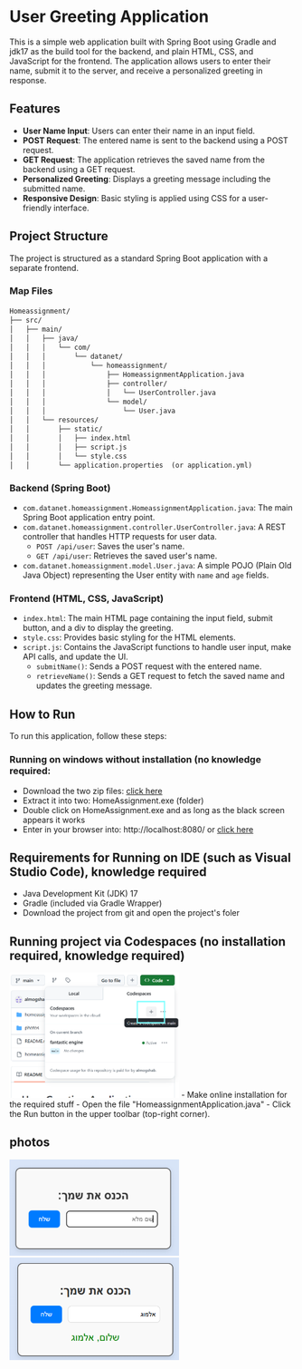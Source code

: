# User Greeting Application

This is a simple web application built with Spring Boot using Gradle and jdk17 as the build tool for the backend, and plain HTML, CSS, and JavaScript for the frontend. The application allows users to enter their name, submit it to the server, and receive a personalized greeting in response.


## Features

* **User Name Input**: Users can enter their name in an input field.
* **POST Request**: The entered name is sent to the backend using a POST request.
* **GET Request**: The application retrieves the saved name from the backend using a GET request.
* **Personalized Greeting**: Displays a greeting message including the submitted name.
* **Responsive Design**: Basic styling is applied using CSS for a user-friendly interface.

## Project Structure

The project is structured as a standard Spring Boot application with a separate frontend.

### Map Files

```
Homeassignment/
├── src/
│   ├── main/
│   │   ├── java/
│   │   │   └── com/
│   │   │       └── datanet/
│   │   │           └── homeassignment/
│   │   │               ├── HomeassignmentApplication.java
│   │   │               ├── controller/
│   │   │               │   └── UserController.java
│   │   │               └── model/
│   │   │                   └── User.java
│   │   └── resources/
│   │       ├── static/
│   │       │   ├── index.html
│   │       │   ├── script.js
│   │       │   └── style.css
│   │       └── application.properties  (or application.yml)
```

### Backend (Spring Boot)

* `com.datanet.homeassignment.HomeassignmentApplication.java`: The main Spring Boot application entry point.
* `com.datanet.homeassignment.controller.UserController.java`: A REST controller that handles HTTP requests for user data.
    * `POST /api/user`: Saves the user's name.
    * `GET /api/user`: Retrieves the saved user's name.
* `com.datanet.homeassignment.model.User.java`: A simple POJO (Plain Old Java Object) representing the User entity with `name` and `age` fields.

### Frontend (HTML, CSS, JavaScript)

* `index.html`: The main HTML page containing the input field, submit button, and a div to display the greeting.
* `style.css`: Provides basic styling for the HTML elements.
* `script.js`: Contains the JavaScript functions to handle user input, make API calls, and update the UI.
    * `submitName()`: Sends a POST request with the entered name.
    * `retrieveName()`: Sends a GET request to fetch the saved name and updates the greeting message.

## How to Run

To run this application, follow these steps:

### Running on windows without installation (no knowledge required:

- Download the two zip files: [click here](https://drive.google.com/file/d/1wefQ6dJYHFj8tizDEdEjx0khQVRMp4dZ/view?usp=sharing)
- Extract it into two: HomeAssignment.exe   (folder)
- Double click on HomeAssignment.exe and as long as the black screen appears it works
- Enter in your browser into: http://localhost:8080/ or [click here](http://localhost:8080/)


## Requirements for Running on IDE (such as Visual Studio Code), knowledge required

- Java Development Kit (JDK) 17
- Gradle (included via Gradle Wrapper)
- Download the project from git and open the project's foler

## Running project via Codespaces (no installation required, knowledge required)

<img src="https://raw.githubusercontent.com/almogshab/homeassignment/refs/heads/main/photos/screen_shoot3.PNG" alt="תיאור ALT" width="300" />
- Make online installation for the required stuff
- Open the file "HomeassignmentApplication.java"
- Click the Run button in the upper toolbar (top-right corner).



## photos

<img src="https://raw.githubusercontent.com/almogshab/homeassignment/refs/heads/main/photos/screen_shoot1.PNG" alt="תיאור ALT" width="300" />


<img src="https://raw.githubusercontent.com/almogshab/homeassignment/refs/heads/main/photos/screen_shoot2.PNG" alt="תיאור ALT" width="300" />




